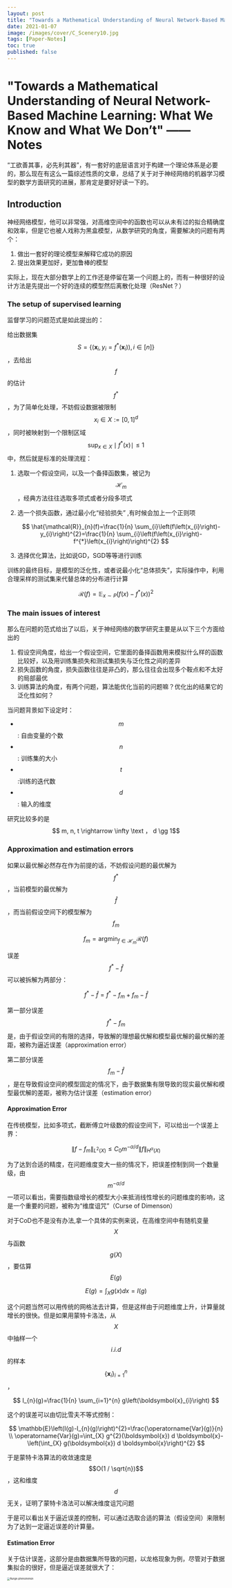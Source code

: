 ```yaml
---
layout: post
title: "Towards a Mathematical Understanding of Neural Network-Based Machine Learning: What We Know and What We Don’t Notes"
date: 2021-01-07
image: /images/cover/C_Scenery10.jpg         
tags: [Paper-Notes]
toc: true
published: false
---
```


# "Towards a Mathematical Understanding of Neural Network-Based Machine Learning: What We Know and What We Don’t" ——Notes



“工欲善其事，必先利其器”，有一套好的底层语言对于构建一个理论体系是必要的，那么现在有这么一篇综述性质的文章，总结了关于对于神经网络的机器学习模型的数学方面研究的进展，那肯定是要好好读一下的。

## Introduction

神经网络模型，他可以非常强，对高维空间中的函数也可以从未有过的拟合精确度和效率，但是它也被人戏称为黑盒模型，从数学研究的角度，需要解决的问题有两个：

1. 做出一套好的理论模型来解释它成功的原因
2. 提出效果更加好，更加鲁棒的模型

实际上，现在大部分数学上的工作还是停留在第一个问题上的，而有一种很好的设计方法是先提出一个好的连续的模型然后离散化处理（ResNet？）

### The setup of supervised learning

监督学习的问题范式是如此提出的：

给出数据集$$ S=\left\{\left(\boldsymbol{x}_{i}, y_{i}=f^{*}\left(\boldsymbol{x}_{i}\right)\right), i \in[n]\right\} $$，去给出 $$ f $$ 的估计$$ f^{*} $$ ，为了简单化处理，不妨假设数据被限制 $$ x_{i} \in X:=[0,1]^{d} $$，同时被映射到一个限制区域 $$\sup _{x \in X}  \mid f^{*} (x)\mid \leq 1 $$ 中，然后就是标准的处理流程：

1. 选取一个假设空间，以及一个备择函数集，被记为 $$ \mathcal{H}_{m} $$，经典方法往往选取多项式或者分段多项式

2. 选一个损失函数，通过最小化“经验损失” ,有时候会加上一个正则项

   $$
   \hat{\mathcal{R}}_{n}(f)=\frac{1}{n} \sum_{i}\left(f\left(x_{i}\right)-y_{i}\right)^{2}=\frac{1}{n} \sum_{i}\left(f\left(x_{i}\right)-f^{*}\left(x_{i}\right)\right)^{2}
   $$

3. 选择优化算法，比如说GD，SGD等等进行训练

训练的最终目标，是模型的泛化性，或者说最小化“总体损失”，实际操作中，利用合理采样的测试集来代替总体的分布进行计算

$$
\mathcal{R}(f)=\mathbb{E}_{x \sim P}\left(f(x)-f^{*}(x)\right)^{2}
$$

### The main issues of interest

那么在问题的范式给出了以后，关于神经网络的数学研究主要是从以下三个方面给出的

1. 假设空间角度，给出一个假设空间，它里面的备择函数用来模拟什么样的函数比较好，以及用训练集损失和测试集损失与泛化性之间的差异
2. 损失函数的角度，损失函数往往是非凸的，那么往往会出现多个鞍点和不太好的局部最优
3. 训练算法的角度，有两个问题，算法能优化当前的问题嘛？优化出的结果它的泛化性如何？

当问题背景如下设定时：

- $$m$$ : 自由变量的个数
- $$n$$ : 训练集的大小
- $$t$$ :训练的迭代数
- $$d$$ : 输入的维度

研究比较多的是$$ m, n, t \rightarrow \infty \text ， d \gg 1$$

### Approximation and estimation errors

如果以最优解必然存在作为前提的话，不妨假设问题的最优解为 $$f^{*}$$，当前模型的最优解为 $$\hat f$$，而当前假设空间下的模型解为 $$ f_{m} $$

$$
f_{m}=\operatorname{argmin}_{f \in \mathcal{H}_{m}} \mathcal{R}(f)
$$

误差 $$f^{*}-\hat{f}$$ 可以被拆解为两部分：

$$
f^{*}-\hat{f}=f^{*}-f_{m}+f_{m}-\hat{f}
$$

第一部分误差 $$f^{*}-f_{m}$$ 是，由于假设空间的有限的选择，导致解的理想最优解和模型最优解的最优解的差距，被称为逼近误差（approximation error）

第二部分误差 $$f_{m}-\hat{f}$$ ，是在导致假设空间的模型固定的情况下，由于数据集有限导致的现实最优解和模型最优解的差距，被称为估计误差（estimation error）

#### Approximation Error

在传统模型，比如多项式，截断傅立叶级数的假设空间下，可以给出一个误差上界：

$$
\left\|f-f_{m}\right\|_{L^{2}(X)} \leq C_{0} m^{-\alpha / d}\|f\|_{H^{\alpha}(X)}
$$

为了达到合适的精度，在问题维度变大一些的情况下，把误差控制到同一个数量级，由 $$m^{-\alpha / d}$$ 一项可以看出，需要指数级增长的模型大小来抵消线性增长的问题维度的影响，这是一个重要的问题，被称为“维度诅咒”（Curse of Dimenson）

对于CoD也不是没有办法,拿一个具体的实例来说，在高维空间中有随机变量 $$X$$ 与函数 $$g(X)$$ ，要估算 $$E(g)$$ 

$$
E(g)=\int_{X} g(x) d x=I (g)
$$

这个问题当然可以用传统的网格法去计算，但是这样由于问题维度上升，计算量就增长的很快。但是如果用蒙特卡洛法，从 $$X$$ 中抽样一个 $$i.i.d$$ 的样本 $$\left\{\boldsymbol{x}_{i}\right\}_{i=1}^{n}$$，

$$
I_{n}(g)=\frac{1}{n} \sum_{i=1}^{n} g\left(\boldsymbol{x}_{i}\right)
$$

这个的误差可以由切比雪夫不等式控制：

$$
\mathbb{E}\left(I(g)-I_{n}(g)\right)^{2}=\frac{\operatorname{Var}(g)}{n}
\\
\operatorname{Var}(g)=\int_{X} g^{2}(\boldsymbol{x}) d \boldsymbol{x}-\left(\int_{X} g(\boldsymbol{x}) d \boldsymbol{x}\right)^{2}
$$

于是蒙特卡洛算法的收敛速度是 $$O(1 / \sqrt{n})$$，这和维度 $$d$$ 无关，证明了蒙特卡洛法可以解决维度诅咒问题

于是可以看出关于逼近误差的控制，可以通过选取合适的算法（假设空间）来限制为了达到一定逼近误差的计算量。

#### Estimation Error

关于估计误差，这部分是由数据集所导致的问题，以龙格现象为例，尽管对于数据集拟合的很好，但是逼近误差就很大了：

<img src="/Users/karlwu/Documents/GitHub/changhaowu.github.io/images/2021-01-07-Towards-a-Mathematical-Understanding-of-Neural-Network-Based-Machine-Learning-What-We-Know-and-What-We-Dont-Note/Runge-phenomenon.png" alt="Runge-phenomenon" style="zoom:40%;" />
